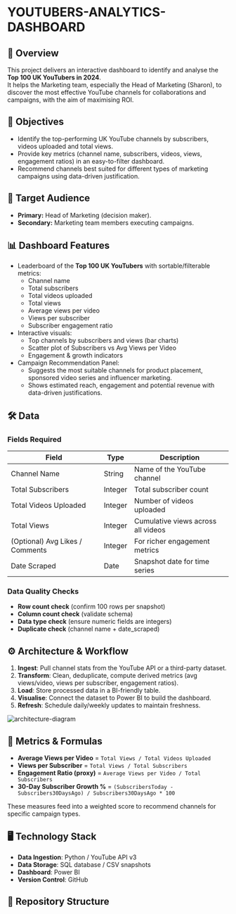 # YOUTUBERS-ANALYTICS-DASHBOARD


## 📌 Overview
This project delivers an interactive dashboard to identify and analyse the **Top 100 UK YouTubers in 2024**.  
It helps the Marketing team, especially the Head of Marketing (Sharon), to discover the most effective YouTube channels for collaborations and campaigns, with the aim of maximising ROI.

## 🎯 Objectives
- Identify the top-performing UK YouTube channels by subscribers, videos uploaded and total views.
- Provide key metrics (channel name, subscribers, videos, views, engagement ratios) in an easy-to-filter dashboard.
- Recommend channels best suited for different types of marketing campaigns using data-driven justification.

## 👥 Target Audience
- **Primary:** Head of Marketing (decision maker).
- **Secondary:** Marketing team members executing campaigns.

## 📊 Dashboard Features
- Leaderboard of the **Top 100 UK YouTubers** with sortable/filterable metrics:
  - Channel name  
  - Total subscribers  
  - Total videos uploaded  
  - Total views  
  - Average views per video  
  - Views per subscriber  
  - Subscriber engagement ratio  
- Interactive visuals:
  - Top channels by subscribers and views (bar charts)
  - Scatter plot of Subscribers vs Avg Views per Video
  - Engagement & growth indicators
- Campaign Recommendation Panel:
  - Suggests the most suitable channels for product placement, sponsored video series and influencer marketing.
  - Shows estimated reach, engagement and potential revenue with data-driven justifications.

## 🛠️ Data
### Fields Required
| Field | Type | Description |
|-------|------|-------------|
| Channel Name | String | Name of the YouTube channel |
| Total Subscribers | Integer | Total subscriber count |
| Total Videos Uploaded | Integer | Number of videos uploaded |
| Total Views | Integer | Cumulative views across all videos |
| (Optional) Avg Likes / Comments | Integer | For richer engagement metrics |
| Date Scraped | Date | Snapshot date for time series |

### Data Quality Checks
- **Row count check** (confirm 100 rows per snapshot)
- **Column count check** (validate schema)
- **Data type check** (ensure numeric fields are integers)
- **Duplicate check** (channel name + date_scraped)

## ⚙️ Architecture & Workflow
1. **Ingest**: Pull channel stats from the YouTube API or a third-party dataset.
2. **Transform**: Clean, deduplicate, compute derived metrics (avg views/video, views per subscriber, engagement ratios).
3. **Load**: Store processed data in a BI-friendly table.
4. **Visualise**: Connect the dataset to Power BI to build the dashboard.
5. **Refresh**: Schedule daily/weekly updates to maintain freshness.

![architecture-diagram](docs/architecture.png) <!-- optional if you add a diagram -->

## 📐 Metrics & Formulas
- **Average Views per Video** = `Total Views / Total Videos Uploaded`
- **Views per Subscriber** = `Total Views / Total Subscribers`
- **Engagement Ratio (proxy)** = `Average Views per Video / Total Subscribers`
- **30-Day Subscriber Growth %** = `(SubscribersToday - Subscribers30DaysAgo) / Subscribers30DaysAgo * 100`

These measures feed into a weighted score to recommend channels for specific campaign types.

## 🖥️ Technology Stack
- **Data Ingestion**: Python / YouTube API v3  
- **Data Storage**: SQL database / CSV snapshots  
- **Dashboard**: Power BI  
- **Version Control**: GitHub  

## 📂 Repository Structure


